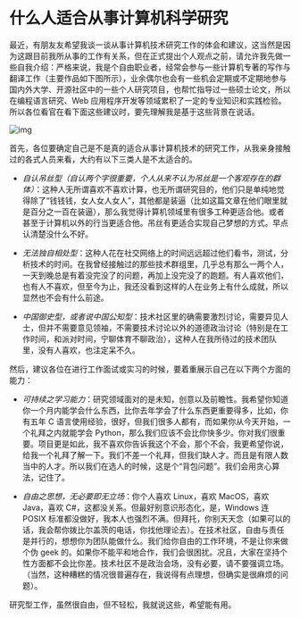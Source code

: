 # 什么人适合从事计算机科学研究

最近，有朋友友希望我谈一谈从事计算机技术研究工作的体会和建议，这当然是因为这跟目前我所从事的工作有关系，但在正式提出个人观点之前，请允许我先做一些自我介绍：严格来说，我是个自由职业者，经常会参与一些计算机专著的写作与翻译工作（主要作品如下图所示），业余偶尔也会有一些机会定期或不定期地参与国内外大学、开源社区中的一些个人研究项目，也帮忙指导过一些硕士论文，所以在编程语言研究、Web 应用程序开发等领域累积了一定的专业知识和实践检验。所以各位看官在看下面这些建议时，要先理解我是基于这些背景在说话。

![img](https://img2023.cnblogs.com/blog/691082/202306/691082-20230616114925961-1659836343.png)

首先，各位要确定自己是不是真的适合从事计算机技术的研究工作，从我亲身接触过的各式人员来看，大约有以下三类人是不太适合的。

- *自认吊丝型（自认两个字很重要，个人从来不认为吊丝是一个客观存在的群体）*：这种人无所谓喜欢不喜欢计算，也无所谓研究目的，他们只是单纯地觉得除了“钱钱钱，女人女人女人”，其他都是装逼（比如这篇文章在他们眼里就是百分之一百在装逼），那么我觉得计算机领域里有很多工种更适合他。或者甚至于计算机以外的行当更适合他。吊丝有更适合实现自己梦想的方式。早点认清楚没什么不好。

- *无法独自相处型*：这种人花在社交网络上的时间远远超过他们看书，测试，分析技术的时间。在我曾经接触过的那些技术群组里，几乎总有那么一两个人，一天到晚总是有着没完没了的问题，再加上没完没了的跑题。有人喜欢他们，也有人不喜欢，但至今为止，我还没看到这样的人在业务上有什么成就，所以显然也不会有什么前途。

- *中国御史型，或者说中国公知型*：技术社区里的确需要激烈讨论，需要异见人士，但并不需要意见领袖，不需要技术讨论以外的道德政治讨论（特别是在工作时间，和派对时间，宁聊体育不聊政治），这种人在我所待过的技术团队里，没有人喜欢，也注定呆不久。

然后，建议各位在进行工作面试或实习的时候，要着重展示自己在以下两个方面的能力：

- *可持续之学习能力*：研究领域面对的是未知，创意以及前瞻性。我希望你知道你一个月内能学会什么东西，比你去年学会了什么东西更重要得多，比如，你有五年 C 语言使用经验，很好，但我们很多人都有，而如果你从今天开始，一个礼拜之内就能学会 Python，那么我们应该不会比你快多少。你对我们很重要。项目更是如此，我不喜欢你告诉我这个不会，那个不会，我更希望你说，给我一个礼拜了解一下。我们不差一个礼拜，但我们缺人才。而且是有限人数当中的人才。所以我们在选人的时候，这是个“背包问题”。我们会用贪心算法，记住了。

- *自由之思想，无必要即无立场*：你个人喜欢 Linux，喜欢 MacOS，喜欢 Java，喜欢 C#，这都没关系。但最好别意识形态化，是，Windows 连 POSIX 标准都没做好，我本人也强烈不满。但拜托，你别天天念（如果可以的话，我会帮你拨比尔盖茨的电话，你找他理论去）。在技术社区，自由与责任是并行的，想想你为团队能做什么。我们给你自由的工作环境，不是让你来做个伪 geek 的。如果你不能平和地合作，我们会很困扰。况且，大家在坚持个性方面都不会比你差。技术社区不是政治会场，没有必要，请不要强调立场。（当然，这种糟糕的情况很普遍存在，我说得有点理想，但确实是很麻烦的问题）。

研究型工作，虽然很自由，但不轻松，我就说这些，希望能有用。
